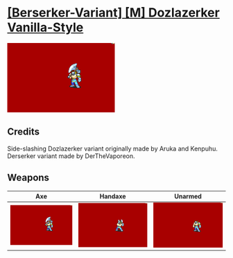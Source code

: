 # [\[Berserker-Variant\] \[M\] Dozlazerker Vanilla-Style](./)

<img src="./3.%20Axe/Axe_000.png" alt="[Berserker-Variant] [M] Dozlazerker Vanilla-Style standing" />

## Credits

Side-slashing Dozlazerker variant originally made by Aruka and Kenpuhu.
Derserker variant made by DerTheVaporeon.

## Weapons


|Axe |Handaxe |Unarmed |
|  :---: | :---: | :---: |
| <img alt="Axe animation" src="./3.%20Axe/Axe.gif" /> | <img alt="Handaxe animation" src="./4.%20Handaxe/Handaxe.gif" /> | <img alt="Unarmed animation" src="./8.%20Unarmed/Unarmed.gif" /> |
